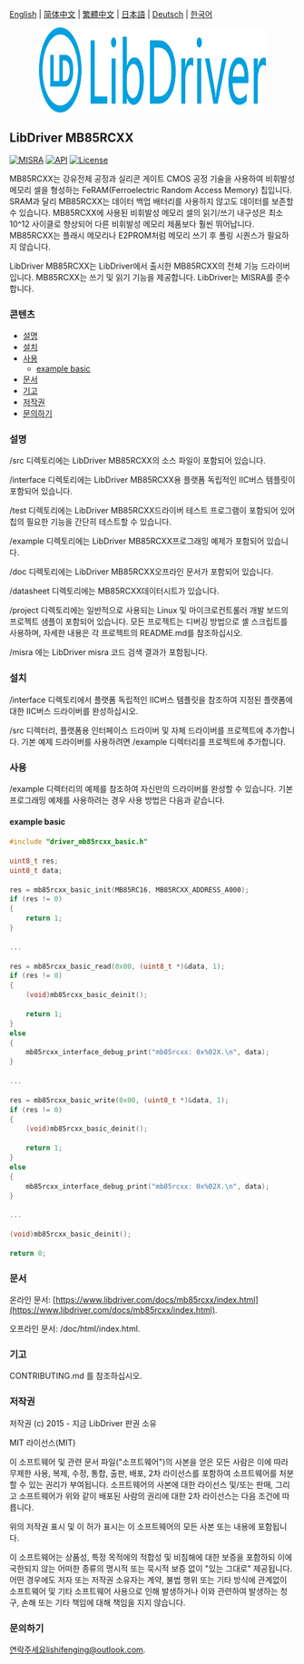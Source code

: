 [English](/README.md) | [ 简体中文](/README_zh-Hans.md) | [繁體中文](/README_zh-Hant.md) | [日本語](/README_ja.md) | [Deutsch](/README_de.md) | [한국어](/README_ko.md)

<div align=center>
<img src="/doc/image/logo.svg" width="400" height="150"/>
</div>

## LibDriver MB85RCXX

[![MISRA](https://img.shields.io/badge/misra-compliant-brightgreen.svg)](/misra/README.md) [![API](https://img.shields.io/badge/api-reference-blue.svg)](https://www.libdriver.com/docs/mb85rcxx/index.html) [![License](https://img.shields.io/badge/license-MIT-brightgreen.svg)](/LICENSE)

MB85RCXX는 강유전체 공정과 실리콘 게이트 CMOS 공정 기술을 사용하여 비휘발성 메모리 셀을 형성하는 FeRAM(Ferroelectric Random Access Memory) 칩입니다. SRAM과 달리 MB85RCXX는 데이터 백업 배터리를 사용하지 않고도 데이터를 보존할 수 있습니다. MB85RCXX에 사용된 비휘발성 메모리 셀의 읽기/쓰기 내구성은 최소 10^12 사이클로 향상되어 다른 비휘발성 메모리 제품보다 훨씬 뛰어납니다. MB85RCXX는 플래시 메모리나 E2PROM처럼 메모리 쓰기 후 폴링 시퀀스가 필요하지 않습니다.

LibDriver MB85RCXX는 LibDriver에서 출시한 MB85RCXX의 전체 기능 드라이버입니다. MB85RCXX는 쓰기 및 읽기 기능을 제공합니다. LibDriver는 MISRA를 준수합니다.

### 콘텐츠

  - [설명](#설명)
  - [설치](#설치)
  - [사용](#사용)
    - [example basic](#example-basic)
  - [문서](#문서)
  - [기고](#기고)
  - [저작권](#저작권)
  - [문의하기](#문의하기)

### 설명

/src 디렉토리에는 LibDriver MB85RCXX의 소스 파일이 포함되어 있습니다.

/interface 디렉토리에는 LibDriver MB85RCXX용 플랫폼 독립적인 IIC버스 템플릿이 포함되어 있습니다.

/test 디렉토리에는 LibDriver MB85RCXX드라이버 테스트 프로그램이 포함되어 있어 칩의 필요한 기능을 간단히 테스트할 수 있습니다.

/example 디렉토리에는 LibDriver MB85RCXX프로그래밍 예제가 포함되어 있습니다.

/doc 디렉토리에는 LibDriver MB85RCXX오프라인 문서가 포함되어 있습니다.

/datasheet 디렉토리에는 MB85RCXX데이터시트가 있습니다.

/project 디렉토리에는 일반적으로 사용되는 Linux 및 마이크로컨트롤러 개발 보드의 프로젝트 샘플이 포함되어 있습니다. 모든 프로젝트는 디버깅 방법으로 셸 스크립트를 사용하며, 자세한 내용은 각 프로젝트의 README.md를 참조하십시오.

/misra 에는 LibDriver misra 코드 검색 결과가 포함됩니다.

### 설치

/interface 디렉토리에서 플랫폼 독립적인 IIC버스 템플릿을 참조하여 지정된 플랫폼에 대한 IIC버스 드라이버를 완성하십시오.

/src 디렉터리, 플랫폼용 인터페이스 드라이버 및 자체 드라이버를 프로젝트에 추가합니다. 기본 예제 드라이버를 사용하려면 /example 디렉터리를 프로젝트에 추가합니다.

### 사용

/example 디렉터리의 예제를 참조하여 자신만의 드라이버를 완성할 수 있습니다. 기본 프로그래밍 예제를 사용하려는 경우 사용 방법은 다음과 같습니다.

#### example basic

```C
#include "driver_mb85rcxx_basic.h"

uint8_t res;
uint8_t data;

res = mb85rcxx_basic_init(MB85RC16, MB85RCXX_ADDRESS_A000);
if (res != 0)
{
    return 1;
}

...

res = mb85rcxx_basic_read(0x00, (uint8_t *)&data, 1);
if (res != 0)
{
    (void)mb85rcxx_basic_deinit();

    return 1;
}
else
{
    mb85rcxx_interface_debug_print("mb85rcxx: 0x%02X.\n", data);
}

...

res = mb85rcxx_basic_write(0x00, (uint8_t *)&data, 1);
if (res != 0)
{
    (void)mb85rcxx_basic_deinit();

    return 1;
}
else
{
    mb85rcxx_interface_debug_print("mb85rcxx: 0x%02X.\n", data);
}

...

(void)mb85rcxx_basic_deinit();

return 0;
```

### 문서

온라인 문서: [https://www.libdriver.com/docs/mb85rcxx/index.html](https://www.libdriver.com/docs/mb85rcxx/index.html).

오프라인 문서: /doc/html/index.html.

### 기고

CONTRIBUTING.md 를 참조하십시오.

### 저작권

저작권 (c) 2015 - 지금 LibDriver 판권 소유

MIT 라이선스(MIT)

이 소프트웨어 및 관련 문서 파일("소프트웨어")의 사본을 얻은 모든 사람은 이에 따라 무제한 사용, 복제, 수정, 통합, 출판, 배포, 2차 라이선스를 포함하여 소프트웨어를 처분할 수 있는 권리가 부여됩니다. 소프트웨어의 사본에 대한 라이선스 및/또는 판매, 그리고 소프트웨어가 위와 같이 배포된 사람의 권리에 대한 2차 라이선스는 다음 조건에 따릅니다.

위의 저작권 표시 및 이 허가 표시는 이 소프트웨어의 모든 사본 또는 내용에 포함됩니다.

이 소프트웨어는 상품성, 특정 목적에의 적합성 및 비침해에 대한 보증을 포함하되 이에 국한되지 않는 어떠한 종류의 명시적 또는 묵시적 보증 없이 "있는 그대로" 제공됩니다. 어떤 경우에도 저자 또는 저작권 소유자는 계약, 불법 행위 또는 기타 방식에 관계없이 소프트웨어 및 기타 소프트웨어 사용으로 인해 발생하거나 이와 관련하여 발생하는 청구, 손해 또는 기타 책임에 대해 책임을 지지 않습니다.

### 문의하기

연락주세요lishifenging@outlook.com.